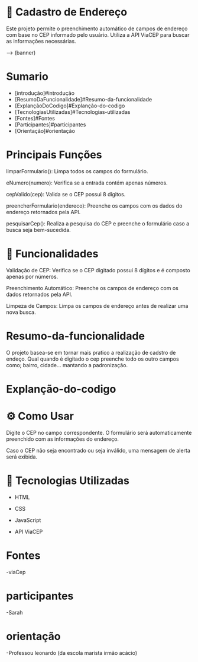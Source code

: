 # 📍 Cadastro de Endereço

Este projeto permite o preenchimento automático de campos de endereço com base no CEP informado pelo usuário. Utiliza a API ViaCEP para buscar as informações necessárias.

--> (banner)

# Sumario

* [introdução]#introdução
* [ResumoDaFuncionalidade]#Resumo-da-funcionalidade
* [ExplançãoDoCodigo]#Explanção-do-codigo
* [TecnologiasUtilizadas]#Tecnologias-utilizadas
* [Fontes]#Fontes
* [Participantes]#participantes
* [Orientação]#orientação

# Principais Funções

limparFormulario(): Limpa todos os campos do formulário.

eNumero(numero): Verifica se a entrada contém apenas números.

cepValido(cep): Valida se o CEP possui 8 dígitos.

preencherFormulario(endereco): Preenche os campos com os dados do endereço retornados pela API.

pesquisarCep(): Realiza a pesquisa do CEP e preenche o formulário caso a busca seja bem-sucedida.

# 🚀 Funcionalidades

Validação de CEP: Verifica se o CEP digitado possui 8 dígitos e é composto apenas por números.

Preenchimento Automático: Preenche os campos de endereço com os dados retornados pela API.

Limpeza de Campos: Limpa os campos de endereço antes de realizar uma nova busca.

# Resumo-da-funcionalidade

O projeto basea-se em tornar mais pratico a realização de cadstro de endeço. Qual quando é digitado o cep preenche todo os outro campos como; bairro, cidade... mantando a padronização.

# Explanção-do-codigo

# ⚙️ Como Usar

Digite o CEP no campo correspondente.
O formulário será automaticamente preenchido com as informações do endereço.

Caso o CEP não seja encontrado ou seja inválido, uma mensagem de alerta será exibida.

# 📅 Tecnologias Utilizadas

- HTML

- CSS

- JavaScript

- API ViaCEP

# Fontes

-viaCep

# participantes

-Sarah

# orientação

-Professou leonardo (da escola marista irmão acácio)



